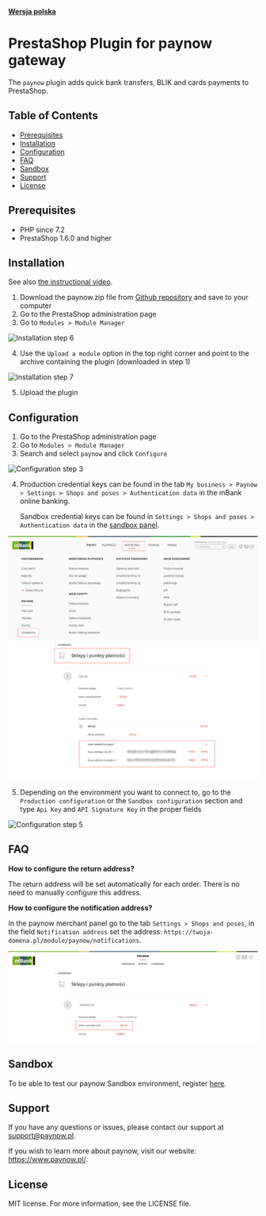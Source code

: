 [**Wersja polska**][ext0]

# PrestaShop Plugin for paynow gateway

The `paynow` plugin adds quick bank transfers, BLIK and cards payments to PrestaShop.

## Table of Contents

- [Prerequisites](#prerequisites)
- [Installation](#installation)
- [Configuration](#configuration)
- [FAQ](#FAQ)
- [Sandbox](#sandbox)
- [Support](#support)
- [License](#license)

## Prerequisites

- PHP since 7.2
- PrestaShop 1.6.0 and higher

## Installation

See also [the instructional video][ext8].

1. Download the paynow.zip file from [Github repository][ext1] and save to your computer
2. Go to the PrestaShop administration page
3. Go to `Modules > Module Manager`

![Installation step 6][ext3]

4. Use the `Upload a module` option in the top right corner and point to the archive containing the plugin (downloaded in step 1)

![Installation step 7][ext4]

5. Upload the plugin

## Configuration

1. Go to the PrestaShop administration page
2. Go to `Modules > Module Manager`
3. Search and select `paynow` and click `Configure`

![Configuration step 3][ext5]

4. Production credential keys can be found in the tab `My business > Paynow > Settings > Shops and poses > Authentication data` in the mBank online banking.

   Sandbox credential keys can be found in `Settings > Shops and poses > Authentication data` in the [sandbox panel][ext10].

![Configuration step 4a][ext6]
![Configuration step 4b][ext11]

5. Depending on the environment you want to connect to, go to the `Production configuration` or the `Sandbox configuration` section and type `Api Key` and `API Signature Key` in the proper fields

![Configuration step 5][ext7]

## FAQ

**How to configure the return address?**

The return address will be set automatically for each order. There is no need to manually configure this address.

**How to configure the notification address?**

In the paynow merchant panel go to the tab `Settings > Shops and poses`, in the field `Notification address` set the address: `https://twoja-domena.pl/module/paynow/notifications`.

![Configuration of the notifiction address][ext9]

## Sandbox

To be able to test our paynow Sandbox environment, register [here][ext2].

## Support

If you have any questions or issues, please contact our support at support@paynow.pl.

If you wish to learn more about paynow, visit our website: https://www.paynow.pl/.

## License

MIT license. For more information, see the LICENSE file.

[ext0]: README.md
[ext1]: https://github.com/pay-now/paynow-prestashop/releases/latest
[ext2]: https://panel.sandbox.paynow.pl/auth/register
[ext3]: instruction/step1_EN.png
[ext4]: instruction/step2_EN.png
[ext5]: instruction/step3_EN.png
[ext6]: instruction/step4a.png
[ext7]: instruction/step5_EN.png
[ext8]: https://paynow.wistia.com/medias/nym9wdwdwl
[ext9]: instruction/step6.png
[ext10]: https://panel.sandbox.paynow.pl/merchant/payments
[ext11]: instruction/step4b.png
